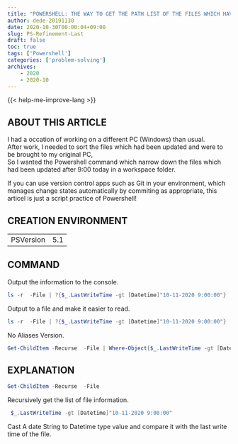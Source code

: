 ```yaml
---
title: "POWERSHELL: THE WAY TO GET THE PATH LIST OF THE FILES WHICH HAVE BEEN UPDATED SINCE [SPECIFIED TIME]."
author: dede-20191130
date: 2020-10-30T00:00:04+09:00
slug: PS-Refinement-Last
draft: false 
toc: true
tags: ['Powershell']
categories: ['problem-solving']
archives:
    - 2020
    - 2020-10
---
```


{{< help-me-improve-lang  >}}

## ABOUT THIS ARTICLE

I had a occation of working on a different PC (Windows) than usual.  
After work, I needed to sort the files which had been updated and were to be brought to my original PC,  
So I wanted the Powershell command which narrow down the files which had been updated after 9:00 today in a workspace folder.

If you can use version control apps such as Git in your environment, which manages change states automatically by commiting as appropriate, this articel is just a script practice of Powershell!




## CREATION ENVIRONMENT

|||
|-|-|
|PSVersion|5.1|


## COMMAND



Output the information to the console.
```Powershell
ls -r  -File | ?{$_.LastWriteTime -gt [Datetime]"10-11-2020 9:00:00"} | select FullName
```

Output to a file and make it easier to read.
```Powershell
ls -r  -File | ?{$_.LastWriteTime -gt [Datetime]"10-11-2020 9:00:00"} | select FullName | ft  -A   > "C:\temp\output.txt"
```

 No Aliases Version.
```Powershell
Get-ChildItem -Recurse  -File | Where-Object{$_.LastWriteTime -gt [Datetime]"2020/10/27 18:00:00"} | Select-Object FullName | Format-Table  -AutoSize   > "C:\temp\output.txt"
```






## EXPLANATION

```Powershell
Get-ChildItem -Recurse  -File
```

Recursively get the list of file information.

```Powershell
 $_.LastWriteTime -gt [Datetime]"10-11-2020 9:00:00"
```

Cast A date String to Datetime type value and compare it with the last write time of the file.

